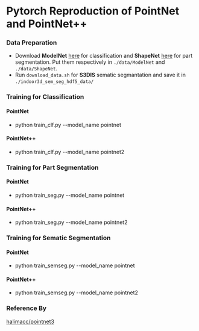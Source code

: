 # Pytorch Reproduction of PointNet and PointNet++ 

### Data Preparation
* Download **ModelNet** [here](http://modelnet.cs.princeton.edu/ModelNet40.zip) for classification and **ShapeNet** [here](https://www.shapenet.org/) for part segmentation. Put them respectively in `./data/ModelNet` and `./data/ShapeNet`.
* Run `download_data.sh` for **S3DIS** sematic segmantation and save it in `./indoor3d_sem_seg_hdf5_data/`

### Training for Classification
#### PointNet
* python train_clf.py --model_name pointnet 
#### PointNet++
* python train_clf.py --model_name pointnet2 

### Training for Part Segmentation
#### PointNet
* python train_seg.py --model_name pointnet
#### PointNet++
* python train_seg.py --model_name pointnet2

### Training for Sematic Segmentation
#### PointNet
* python train_semseg.py --model_name pointnet
#### PointNet++
* python train_semseg.py --model_name pointnet2

### Reference By
[halimacc/pointnet3](https://github.com/halimacc/pointnet3)

